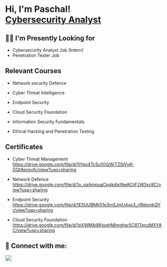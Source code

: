 <h1>Hi, I'm Paschal! <br/><a href="[https://www.linkedin.com/in/paschal-ezebuike-062109244/)">Cybersecurity Analyst</a>
<h2>👨‍💻 I'm Presently Looking for</h2>

- <a>Cybersecurity Analyst Job (Intern)</a> <br>
- Penetration Tester Job

<h2>Relevant Courses</h2>

- Network security Defence <br>

- Cyber Threat Intelligence
- Endpoint Security
- Cloud Security Foundation
- Information Security Fundamentals
- Ethical Hacking and Penetration Testing

<h2>Certificates</h2>

- Cyber Threat Management <br>
<ref>https://drive.google.com/file/d/1IYqo4TcSu1OQWiTZSjVyK-DQt9ezgvfc/view?usp=sharing</ref> <br>

- Network Defence <br>
<ref>https://drive.google.com/file/d/1o_gaAmpuaCpgkdixl9wACiiF2j83xc8C/view?usp=sharing</ref>
- Endpoint Security <br>
<ref>https://drive.google.com/file/d/1ESUUBMk51e3m5JmU4xo3_rIRelonkQYr/view?usp=sharing</ref>
- Cloud Security Foundation <br>
<ref>https://drive.google.com/file/d/1pXWMib8KtoehMImghsr5C61TpnzMXYAC/view?usp=sharing</ref>

<h2> 🤳 Connect with me:</h2>


[<img align="left" alt="JoshMadakor | LinkedIn" width="22px" src="https://cdn.jsdelivr.net/npm/simple-icons@v3/icons/linkedin.svg" />][linkedin]



[linkedin]: https://www.linkedin.com/in/paschal-ezebuike-062109244/

<!--
**Paschal-ezebuike** is a ✨ _special_ ✨ repository because its `README.md` (this file) appears on your GitHub profile.

Here are some ideas to get you started:

- 🔭 I’m currently working on ...
- 🌱 I’m currently learning ...
- 👯 I’m looking to collaborate on ...
- 🤔 I’m looking for help with ...
- 💬 Ask me about ...
- 📫 How to reach me: ...
- 😄 Pronouns: ...
- ⚡ Fun fact: ...
-->
